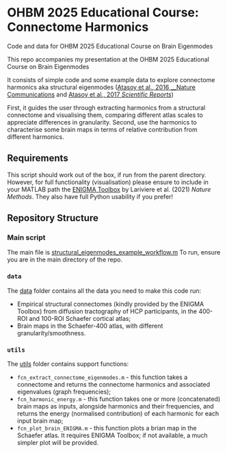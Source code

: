 # OHBM 2025 Educational Course: Connectome Harmonics
Code and data for OHBM 2025 Educational Course on Brain Eigenmodes

This repo accompanies my presentation at the OHBM 2025 Educational Course on Brain Eigenmodes

It consists of simple code and some example data to explore connectome harmonics aka structural eigenmodes ([Atasoy et al., 2016 __Nature Communications](https://doi.org/10.1038/ncomms10340) and [Atasoy et al., 2017 _Scientific Reports_](https://doi.org/10.1038/s41598-017-17546-0))

First, it guides the user through extracting harmonics from a structural connectome and visualising them, comparing different atlas scales to appreciate differences in granularity.
Second, use the harmonics to characterise some brain maps in terms of relative contribution from different harmonics.

## Requirements
This script should work out of the box, if run from the parent directory. 
However, for full functionality (visualisation) please ensure to include in your MATLAB path the [ENIGMA Toolbox](https://github.com/MICA-MNI/ENIGMA.git) by Lariviere et al. (2021) _Nature Methods_.
They also have full Python usability if you prefer!


## Repository Structure
### Main script
The main file is [structural_eigenmodes_example_workflow.m](structural_eigenmodes_example_workflow.m)
To run, ensure you are in the main directory of the repo.

### `data`
The [data](data/) folder contains all the data you need to make this code run: 
- Empirical structural connectomes (kindly provided by the ENIGMA Toolbox) from diffusion tractography of HCP participants, in the 400-ROI and 100-ROI Schaefer cortical atlas;
- Brain maps in the Schaefer-400 atlas, with different granularity/smoothness. 

### `utils`
The [utils](utils/) folder contains support functions:
- `fcn_extract_connectome_eigenmodes.m` - this function takes a connectome and returns the connectome harmonics and associated eigenvalues (graph frequencies);
- `fcn_harmonic_energy.m` - this function takes one or more (concatenated) brain maps as inputs, alongside harmonics and their frequencies, and returns the energy (normalised contribution) of each harmonic for each input brain map;
- `fcn_plot_brain_ENIGMA.m` - this function plots a brian map in the Schaefer atlas. It requires ENIGMA Toolbox; if not available, a much simpler plot will be provided.

